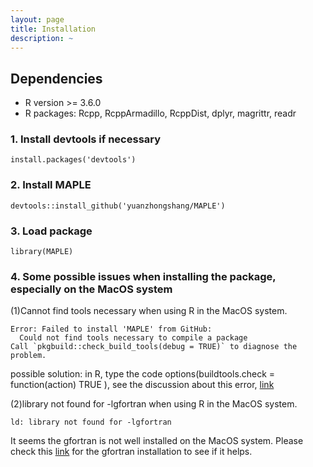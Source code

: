 ```yaml
---
layout: page
title: Installation
description: ~
---
```


## Dependencies

* R version >= 3.6.0
* R packages: Rcpp, RcppArmadillo, RcppDist, dplyr, magrittr, readr

### 1. Install devtools if necessary

```{r eval=FALSE}
install.packages('devtools')
```

### 2. Install MAPLE

```{r eval=FALSE}
devtools::install_github('yuanzhongshang/MAPLE')
```

### 3. Load package

```{r eval=FALSE}
library(MAPLE)
```

### 4. Some possible issues when installing the package, especially on the MacOS system

(1)Cannot find tools necessary when using R in the MacOS system.

```{r eval=FALSE}
Error: Failed to install 'MAPLE' from GitHub:
  Could not find tools necessary to compile a package
Call `pkgbuild::check_build_tools(debug = TRUE)` to diagnose the problem.
```

possible solution: in R, type the code  options(buildtools.check = function(action) TRUE ), see the discussion about this error, [link](https://stackoverflow.com/questions/37776377/error-when-installing-an-r-package-from-github-could-not-find-build-tools-neces)

(2)library not found for -lgfortran when using R in the MacOS system.

```{r eval=FALSE}
ld: library not found for -lgfortran
```

It seems the gfortran is not well installed on the MacOS system. Please check this [link](https://thecoatlessprofessor.com/programming/cpp/r-compiler-tools-for-rcpp-on-macos/) for the gfortran installation to see if it helps.
